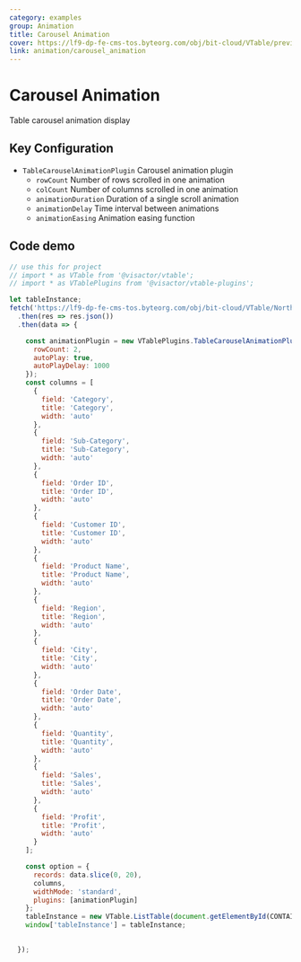 ```yaml
---
category: examples
group: Animation
title: Carousel Animation
cover: https://lf9-dp-fe-cms-tos.byteorg.com/obj/bit-cloud/VTable/preview/carousel-animation.gif
link: animation/carousel_animation
---
```


# Carousel Animation

Table carousel animation display

## Key Configuration

- `TableCarouselAnimationPlugin` Carousel animation plugin
  - `rowCount` Number of rows scrolled in one animation
  - `colCount` Number of columns scrolled in one animation
  - `animationDuration` Duration of a single scroll animation
  - `animationDelay` Time interval between animations
  - `animationEasing` Animation easing function

## Code demo

```javascript livedemo template=vtable
// use this for project
// import * as VTable from '@visactor/vtable';
// import * as VTablePlugins from '@visactor/vtable-plugins';

let tableInstance;
fetch('https://lf9-dp-fe-cms-tos.byteorg.com/obj/bit-cloud/VTable/North_American_Superstore_data100.json')
  .then(res => res.json())
  .then(data => {

    const animationPlugin = new VTablePlugins.TableCarouselAnimationPlugin( {
      rowCount: 2,
      autoPlay: true,
      autoPlayDelay: 1000
    });
    const columns = [
      {
        field: 'Category',
        title: 'Category',
        width: 'auto'
      },
      {
        field: 'Sub-Category',
        title: 'Sub-Category',
        width: 'auto'
      },
      {
        field: 'Order ID',
        title: 'Order ID',
        width: 'auto'
      },
      {
        field: 'Customer ID',
        title: 'Customer ID',
        width: 'auto'
      },
      {
        field: 'Product Name',
        title: 'Product Name',
        width: 'auto'
      },
      {
        field: 'Region',
        title: 'Region',
        width: 'auto'
      },
      {
        field: 'City',
        title: 'City',
        width: 'auto'
      },
      {
        field: 'Order Date',
        title: 'Order Date',
        width: 'auto'
      },
      {
        field: 'Quantity',
        title: 'Quantity',
        width: 'auto'
      },
      {
        field: 'Sales',
        title: 'Sales',
        width: 'auto'
      },
      {
        field: 'Profit',
        title: 'Profit',
        width: 'auto'
      }
    ];

    const option = {
      records: data.slice(0, 20),
      columns,
      widthMode: 'standard',
      plugins: [animationPlugin]
    };
    tableInstance = new VTable.ListTable(document.getElementById(CONTAINER_ID), option);
    window['tableInstance'] = tableInstance;

    
  });
```
